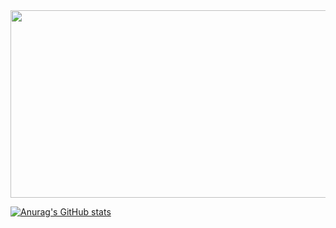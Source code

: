 <a href="https://github.com/devxb/gitanimals">
<img
  src="https://render.gitanimals.org/farms/tpgusgh"
  width="600"
  height="300"
/>
</a>

[![Anurag's GitHub stats](https://github-readme-stats.vercel.app/api?username=tpgusgh)](https://github.com/anuraghazra/github-readme-stats)

